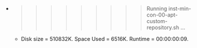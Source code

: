 * >>>>>>>>> Running inst-min-con-00-apt-custom-repository.sh ...
  * Disk size = 510832K. Space Used = 6516K. Runtime = 00:00:00:09.
